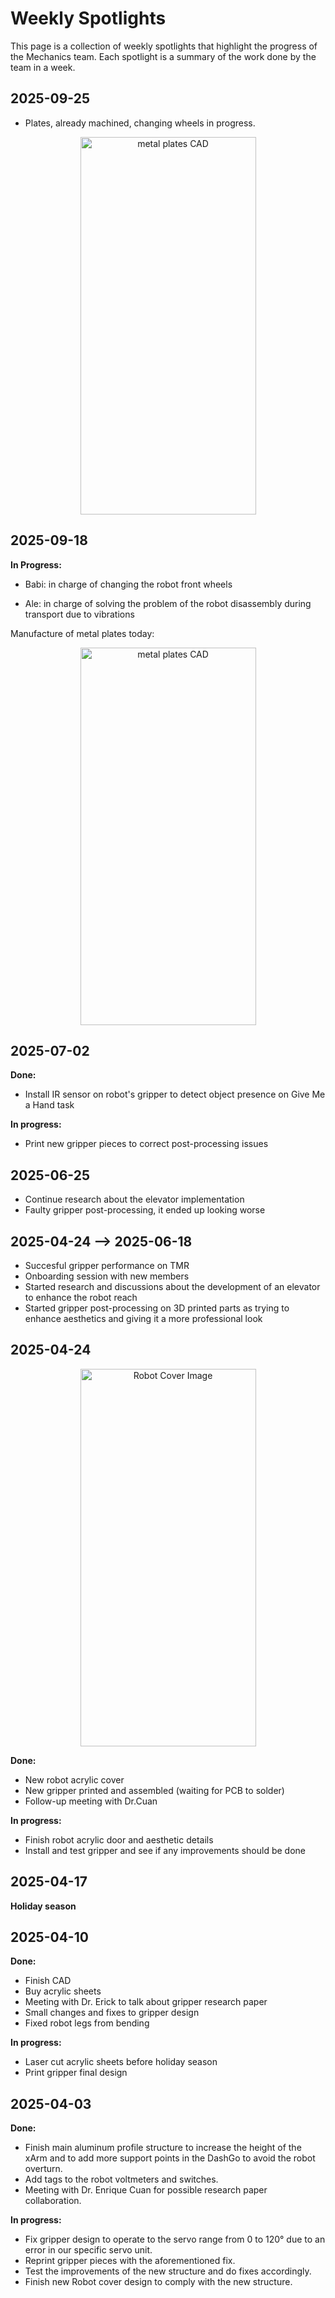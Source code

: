 # Weekly Spotlights

This page is a collection of weekly spotlights that highlight the progress of the Mechanics team. Each spotlight is a summary of the work done by the team in a week.

## 2025-09-25

- Plates, already machined, changing wheels in progress.

<p align="center">
  <img src="/assets/development/mechanics/spotlights/plateAndWheels.jpeg" alt="metal plates CAD" width="281" height="604">
</p>

## 2025-09-18

**In Progress:**

- Babi: in charge of changing the robot front wheels

- Ale: in charge of solving the problem of the robot disassembly during transport due to vibrations

Manufacture of metal plates today:

<p align="center">
  <img src="/assets/development/mechanics/spotlights/metalPlates.jpeg" alt="metal plates CAD" width="281" height="604">
</p>

## 2025-07-02

**Done:**

- Install IR sensor on robot's gripper to detect object presence on Give Me a Hand task

**In progress:**

- Print new gripper pieces to correct post-processing issues


## 2025-06-25

- Continue research about the elevator implementation
- Faulty gripper post-processing, it ended up looking worse


## 2025-04-24 --> 2025-06-18

- Succesful gripper performance on TMR
- Onboarding session with new members
- Started research and discussions about the development of an elevator to enhance the robot reach
- Started gripper post-processing on 3D printed parts as trying to enhance aesthetics and giving it a more professional look

## 2025-04-24

<p align="center">
  <img src="/assets/development/mechanics/spotlights/robotAcrylicCover.jpeg" alt="Robot Cover Image" width="281" height="604">
</p>

**Done:**

- New robot acrylic cover
- New gripper printed and assembled (waiting for PCB to solder)
- Follow-up meeting with Dr.Cuan
 
 **In progress:**

- Finish robot acrylic door and aesthetic details
- Install and test gripper and see if any improvements should be done

## 2025-04-17

**Holiday season**

## 2025-04-10

**Done:**

- Finish CAD
- Buy acrylic sheets
- Meeting with Dr. Erick to talk about gripper research paper
- Small changes and fixes to gripper design
- Fixed robot legs from bending 

**In progress:**

- Laser cut acrylic sheets before holiday season
- Print gripper final design

## 2025-04-03

**Done:**

- Finish main aluminum profile structure to increase the height of the xArm and to add more support points in the DashGo to avoid the robot overturn.
- Add tags to the robot voltmeters and switches.
- Meeting with Dr. Enrique Cuan for possible research paper collaboration.

**In progress:**

- Fix gripper design to operate to the servo range from 0 to 120° due to an error in our specific servo unit.
- Reprint gripper pieces with the aforementioned fix.
- Test the improvements of the new structure and do fixes accordingly.
- Finish new Robot cover design to comply with the new structure.
